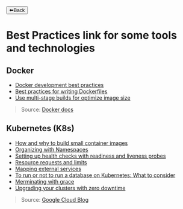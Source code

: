 <a href="../README.md">
<button>⬅Back</button>
</a>

# Best Practices link for some tools and technologies

## Docker
- [Docker development best practices](https://docs.docker.com/develop/dev-best-practices/)
- [Best practices for writing Dockerfiles](https://docs.docker.com/develop/develop-images/dockerfile_best-practices/)
- [Use multi-stage builds for optimize image size](https://docs.docker.com/develop/develop-images/multistage-build/)

> Source: [Docker docs](https://docs.docker.com/)

## Kubernetes (K8s)
- [How and why to build small container images](https://cloud.google.com/blog/products/containers-kubernetes/kubernetes-best-practices-how-and-why-to-build-small-container-images)
- [Organizing with Namespaces](https://cloud.google.com/blog/products/containers-kubernetes/kubernetes-best-practices-organizing-with-namespaces)
- [Setting up health checks with readiness and liveness probes](https://cloud.google.com/blog/products/containers-kubernetes/kubernetes-best-practices-setting-up-health-checks-with-readiness-and-liveness-probes)
- [Resource requests and limits](https://cloud.google.com/blog/products/containers-kubernetes/kubernetes-best-practices-resource-requests-and-limits)
- [Mapping external services](https://cloud.google.com/blog/products/gcp/kubernetes-best-practices-mapping-external-services)
- [To run or not to run a database on Kubernetes: What to consider](https://cloud.google.com/blog/products/databases/to-run-or-not-to-run-a-database-on-kubernetes-what-to-consider)
- [Merminating with grace](https://cloud.google.com/blog/products/containers-kubernetes/kubernetes-best-practices-terminating-with-grace)
- [Upgrading your clusters with zero downtime](https://cloud.google.com/blog/products/containers-kubernetes/kubernetes-best-practices-upgrading-your-clusters-with-zero-downtime)

> Source: [Google Cloud Blog](https://cloud.google.com/blog/products/containers-kubernetes)